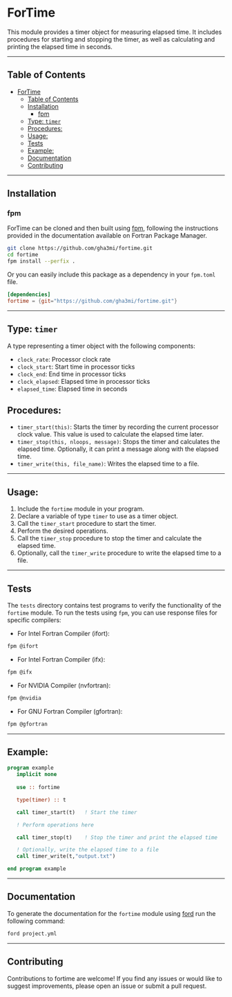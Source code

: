 # ForTime
This module provides a timer object for measuring elapsed time. It includes procedures for starting and stopping the timer, as well as calculating and printing the elapsed time in seconds.

-----
## Table of Contents

- [ForTime](#fortime)
  - [Table of Contents](#table-of-contents)
  - [Installation](#installation)
    - [fpm](#fpm)
  - [Type: `timer`](#type-timer)
  - [Procedures:](#procedures)
  - [Usage:](#usage)
  - [Tests](#tests)
  - [Example:](#example)
  - [Documentation](#documentation)
  - [Contributing](#contributing)
-----


## Installation

### fpm
ForTime can be cloned and then built using [fpm](https://github.com/fortran-lang/fpm), following the instructions provided in the documentation available on Fortran Package Manager.

```bash
git clone https://github.com/gha3mi/fortime.git
cd fortime
fpm install --perfix .
```

Or you can easily include this package as a dependency in your `fpm.toml` file.

```toml
[dependencies]
fortime = {git="https://github.com/gha3mi/fortime.git"}
```

-----

## Type: `timer`
A type representing a timer object with the following components:
- `clock_rate`: Processor clock rate
- `clock_start`: Start time in processor ticks
- `clock_end`: End time in processor ticks
- `clock_elapsed`: Elapsed time in processor ticks
- `elapsed_time`: Elapsed time in seconds


## Procedures:
- `timer_start(this)`: Starts the timer by recording the current processor clock value. This value is used to calculate the elapsed time later.
- `timer_stop(this, nloops, message)`: Stops the timer and calculates the elapsed time. Optionally, it can print a message along with the elapsed time.
- `timer_write(this, file_name)`: Writes the elapsed time to a file.
-----

## Usage:
1. Include the `fortime` module in your program.
2. Declare a variable of type `timer` to use as a timer object.
3. Call the `timer_start` procedure to start the timer.
4. Perform the desired operations.
5. Call the `timer_stop` procedure to stop the timer and calculate the elapsed time.
6. Optionally, call the `timer_write` procedure to write the elapsed time to a file.
-----

## Tests

The `tests` directory contains test programs to verify the functionality of the `fortime` module. To run the tests using `fpm`, you can use response files for specific compilers:

- For Intel Fortran Compiler (ifort):
```bash
fpm @ifort
```

- For Intel Fortran Compiler (ifx):
```bash
fpm @ifx
```

- For NVIDIA Compiler (nvfortran):
```bash
fpm @nvidia
```

- For GNU Fortran Compiler (gfortran):
```bash
fpm @gfortran
```
-----

## Example:
```fortran
program example
   implicit none
   
   use :: fortime

   type(timer) :: t

   call timer_start(t)   ! Start the timer

   ! Perform operations here

   call timer_stop(t)    ! Stop the timer and print the elapsed time

   ! Optionally, write the elapsed time to a file
   call timer_write(t,"output.txt")

end program example
```
-----


## Documentation
To generate the documentation for the `fortime` module using [ford](https://github.com/Fortran-FOSS-Programmers/ford) run the following command:
```bash
ford project.yml
```

-----

## Contributing

Contributions to fortime are welcome! If you find any issues or would like to suggest improvements, please open an issue or submit a pull request.